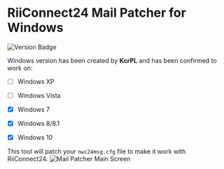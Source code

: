 # RiiConnect24 Mail Patcher for Windows
![Version Badge](https://img.shields.io/github/release/KcrPL/RiiConnect24-Mail-Patcher-Windows.svg?style=flat-square)

Windows version has been created by <b>KcrPL</b> and has been confirmed to work on:
* [ ] Windows XP
* [ ] Windows Vista
* [X] Windows 7
* [X] Windows 8/8.1
* [X] Windows 10


This tool will patch your `nwc24msg.cfg` file to make it work with RiiConnect24.
![Mail Patcher Main Screen](https://kcrpl.github.io/images/MailPatcherBanner.png)
